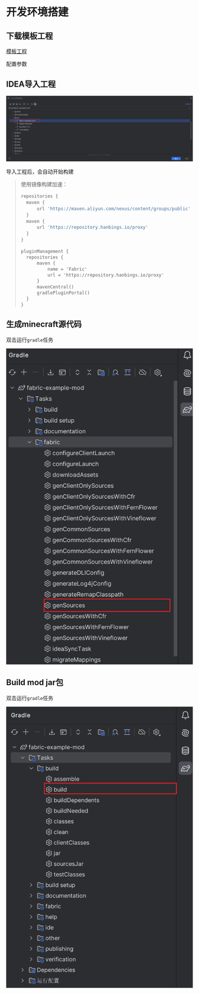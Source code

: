 # 开发环境搭建

## 下载模板工程

[模板工程](https://fabricmc.net/develop/template/)

配置参数

## IDEA导入工程

![image-20240212105926762](./figures/image-20240212105926762.png)

导入工程后，会自动开始构建

> 使用镜像构建加速：
>
> ```gradle title='build.gradle'
> repositories {
> 	maven {
> 		url 'https://maven.aliyun.com/nexus/content/groups/public'
> 	}
> 	maven {
> 		url 'https://repository.hanbings.io/proxy'
> 	}
> }
> ```
>
> ``` title=‘settings.gradle’
> pluginManagement {
> 	repositories {
> 		maven {
> 			name = 'Fabric'
> 			url = 'https://repository.hanbings.io/proxy'
> 		}
> 		mavenCentral()
> 		gradlePluginPortal()
> 	}
> }

## 生成minecraft源代码

双击运行`gradle`任务

![image-20240212110442382](./figures/image-20240212110442382.png)

## Build mod jar包

双击运行`gradle`任务

![image-20240212110554145](./figures/image-20240212110554145.png)